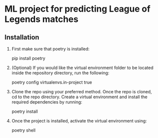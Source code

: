 # ML project for predicting League of Legends matches

## Installation

1. First make sure that poetry is installed:

    pip install poetry

1. (Optional) If you would like the virtual environment folder to be located inside the repository directory, run the following:

    poetry config virtualenvs.in-project true

2. Clone the repo using your preferred method. Once the repo is cloned, cd to the repo directory. Create a virtual environment and install the required dependencies by running:

    poetry install

3. Once the project is installed, activate the virtual environment using:

    poetry shell




